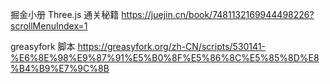 掘金小册 Three.js 通关秘籍 
https://juejin.cn/book/7481132169944498226?scrollMenuIndex=1

greasyfork 脚本
https://greasyfork.org/zh-CN/scripts/530141-%E6%8E%98%E9%87%91%E5%B0%8F%E5%86%8C%E5%85%8D%E8%B4%B9%E7%9C%8B
